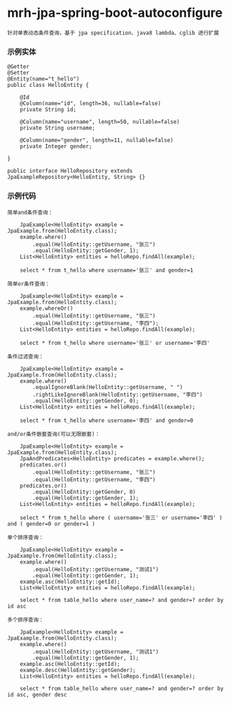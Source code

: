 # mrh-jpa-spring-boot-autoconfigure

    针对单表动态条件查询，基于 jpa specification、java8 lambda、cglib 进行扩展

### 示例实体

    @Getter
    @Setter
    @Entity(name="t_hello")
    public class HelloEntity {

        @Id
        @Column(name="id", length=36, nullable=false)
        private String id;

        @Column(name="username", length=50, nullable=false)
        private String username;

        @Column(name="gender", length=11, nullable=false)
        private Integer gender;

    }

    public interface HelloRepository extends JpaExampleRepository<HelloEntity, String> {}

### 示例代码

    简单and条件查询：

        JpaExample<HelloEntity> example = JpaExample.from(HelloEntity.class);
        example.where()
            .equal(HelloEntity::getUsername, "张三")
            .equal(HelloEntity::getGender, 1);
        List<HelloEntity> entities = helloRepo.findAll(example);

        select * from t_hello where username='张三' and gender=1

    简单or条件查询：

        JpaExample<HelloEntity> example = JpaExample.from(HelloEntity.class);
        example.whereOr()
            .equal(HelloEntity::getUsername, "张三")
            .equal(HelloEntity::getUsername, "李四");
        List<HelloEntity> entities = helloRepo.findAll(example);

        select * from t_hello where username='张三' or username='李四'

    条件过滤查询：

        JpaExample<HelloEntity> example = JpaExample.from(HelloEntity.class);
        example.where()
            .equalIgnoreBlank(HelloEntity::getUsername, " ")
            .rightLikeIgnoreBlank(HelloEntity::getUsername, "李四")
            .equal(HelloEntity::getGender, 0);
        List<HelloEntity> entities = helloRepo.findAll(example);

        select * from t_hello where username='李四' and gender=0

    and/or条件嵌套查询(可以无限嵌套)：

        JpaExample<HelloEntity> example = JpaExample.from(HelloEntity.class);
        JpaAndPredicates<HelloEntity> predicates = example.where();
        predicates.or()
            .equal(HelloEntity::getUsername, "张三")
            .equal(HelloEntity::getUsername, "李四")
        predicates.or()
            .equal(HelloEntity::getGender, 0)
            .equal(HelloEntity::getGender, 1);
        List<HelloEntity> entities = helloRepo.findAll(example);

        select * from t_hello where ( username='张三' or username='李四' ) and ( gender=0 or gender=1 )

    单个排序查询：

        JpaExample<HelloEntity> example = JpaExample.from(HelloEntity.class);
        example.where()
            .equal(HelloEntity::getUsername, "测试1")
            .equal(HelloEntity::getGender, 1);
        example.asc(HelloEntity::getId);
        List<HelloEntity> entities = helloRepo.findAll(example);

        select * from table_hello where user_name=? and gender=? order by id asc

    多个排序查询：

        JpaExample<HelloEntity> example = JpaExample.from(HelloEntity.class);
        example.where()
            .equal(HelloEntity::getUsername, "测试1")
            .equal(HelloEntity::getGender, 1);
        example.asc(HelloEntity::getId);
        example.desc(HelloEntity::getGender);
        List<HelloEntity> entities = helloRepo.findAll(example);

        select * from table_hello where user_name=? and gender=? order by id asc, gender desc
